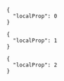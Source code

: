 ```some-language
{
  "localProp": 0
}
```
```some-language
{
  "localProp": 1
}
```
```some-other-language
{
  "localProp": 2
}
```